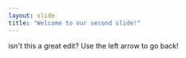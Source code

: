 ```yaml
---
layout: slide
title: "Welcome to our second slide!"
---
```

isn't this a great edit?
Use the left arrow to go back!
